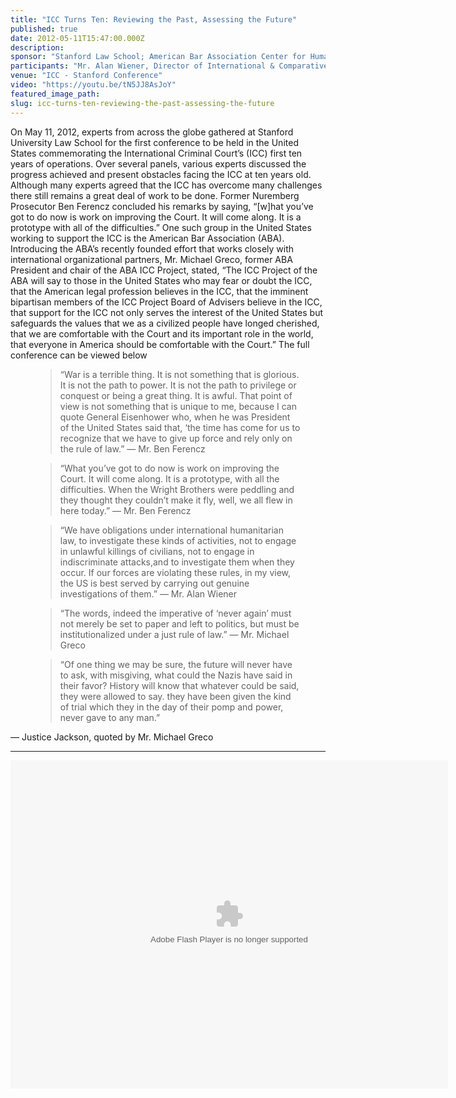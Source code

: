 ```yaml
---
title: "ICC Turns Ten: Reviewing the Past, Assessing the Future"
published: true
date: 2012-05-11T15:47:00.000Z
description:
sponsor: "Stanford Law School; American Bar Association Center for Human Rights; American Society of International Law"
participants: "Mr. Alan Wiener, Director of International & Comparative Law Institute at Stanford Law; Judge Cuno Tarfusser, Vice President, International Criminal Court; Ms. Shamila Batohi, Senior Legal Advisor of the Prosecutor, International Criminal Court; Mr. Stephen J. Rapp, U.S. Ambassador-at-Large, Office of Global Criminal Justice; Mr. Benjamin Ferencz, Former Prosecutor, Nuremberg Military Tribunals; Mr. Michael S. Greco, Chair, ABA Center for Human Rights and former President of the ABA; Professor David Kaye, Executive Director, International Human Rights Program at UCLA, School of Law; Professor Ruth Wedgwood, Director of the International Law and Organizations Program, The Paul H. Nitze School of Advanced International Studies, John Hopkins University"
venue: "ICC - Stanford Conference"
video: "https://youtu.be/tN5JJ8AsJoY"
featured_image_path:
slug: icc-turns-ten-reviewing-the-past-assessing-the-future
---
```


On May 11, 2012, experts from across the globe gathered at Stanford University Law School for the first conference to be held in the United States commemorating the International Criminal Court’s (ICC) first ten years of operations. Over several panels, various experts discussed the progress achieved and present obstacles facing the ICC at ten years old. Although many experts agreed that the ICC has overcome many challenges there still remains a great deal of work to be done. Former Nuremberg Prosecutor Ben Ferencz concluded his remarks by saying, “[w]hat you’ve got to do now is work on improving the Court. It will come along. It is a prototype with all of the difficulties.” One such group in the United States working to support the ICC is the American Bar Association (ABA). Introducing the ABA’s recently founded effort that works closely with international organizational partners, Mr. Michael Greco, former ABA President and chair of the ABA ICC Project, stated, “The ICC Project of the ABA will say to those in the United States who may fear or doubt the ICC, that the American legal profession believes in the ICC, that the imminent bipartisan members of the ICC Project Board of Advisers believe in the ICC, that support for the ICC not only serves the interest of the United States but safeguards the values that we as a civilized people have longed cherished, that we are comfortable with the Court and its important role in the world, that everyone in America should be comfortable with the Court.” The full conference can be viewed below

<figure data-type="quote">

> “War is a terrible thing. It is not something that is glorious. It is not the path to power. It is not the path to privilege or conquest or being a great thing. It is awful. That point of view is not something that is unique to me, because I can quote General Eisenhower who, when he was President of the United States said that, ‘the time has come for us to recognize that we have to give up force and rely only on the rule of law.” — Mr. Ben Ferencz

</figure>

<figure data-type="quote">

> “What you’ve got to do now is work on improving the Court. It will come along. It is a prototype, with all the difficulties. When the Wright Brothers were peddling and they thought they couldn’t make it fly, well, we all flew in here today.” — Mr. Ben Ferencz

</figure>

<figure data-type="quote">

> “We have obligations under international humanitarian law, to investigate these kinds of activities, not to engage in unlawful killings of civilians, not to engage in indiscriminate attacks,and to investigate them when they occur. If our forces are violating these rules, in my view, the US is best served by carrying out genuine investigations of them.” — Mr. Alan Wiener

</figure>

<figure data-type="quote">

> “The words, indeed the imperative of ‘never again’ must not merely be set to paper and left to politics, but must be institutionalized under a just rule of law.” — Mr. Michael Greco

</figure>

<figure data-type="quote">

> “Of one thing we may be sure, the future will never have to ask, with misgiving, what could the Nazis have said in their favor? History will know that whatever could be said, they were allowed to say. they have been given the kind of trial which they in the day of their pomp and power, never gave to any man.”

</figure>

— Justice Jackson, quoted by Mr. Michael Greco

* * *

<object width="700" height="525"><param name="flashvars" value="offsite=true&amp;lang=en-us&amp;page_show_url=%2Fphotos%2F126209453%40N05%2Fsets%2F72157645675234771%2Fshow%2F&amp;page_show_back_url=%2Fphotos%2F126209453%40N05%2Fsets%2F72157645675234771%2F&amp;set_id=72157645675234771&amp;jump_to="> <param name="movie" value="https://www.flickr.com/apps/slideshow/show.swf?v=143270"> <param name="allowFullScreen" value="true"><embed type="application/x-shockwave-flash" src="https://www.flickr.com/apps/slideshow/show.swf?v=143270" allowfullscreen="true" flashvars="offsite=true&amp;lang=en-us&amp;page_show_url=%2Fphotos%2F126209453%40N05%2Fsets%2F72157645675234771%2Fshow%2F&amp;page_show_back_url=%2Fphotos%2F126209453%40N05%2Fsets%2F72157645675234771%2F&amp;set_id=72157645675234771&amp;jump_to=" width="700" height="525"></object>
